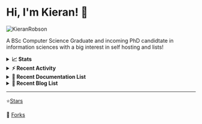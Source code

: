 
# Hi, I'm Kieran! 👋  

<p>
    <img src="https://komarev.com/ghpvc/?username=KieranRobson" alt="KieranRobson"/>       
</p>

A BSc Computer Science Graduate and incoming PhD candidtate in information sciences with a big interest in self hosting and lists!

<!-- Stats -->
<details>
<summary><b>📈 Stats</b></summary>

![Metrics](assets/metrics.plugin.activity.svg) 

</details>


<!-- Recenet Activity -->
<details>
<summary><b>⚡ Recent Activity</b></summary>

<!--START_SECTION:activity-->
1. 💪 Opened PR [#11](https://github.com/FreesideHull/StudentResources/pull/11) in [FreesideHull/StudentResources](https://github.com/FreesideHull/StudentResources)
2. 💪 Opened PR [#1](https://github.com/FreesideHull/.github/pull/1) in [FreesideHull/.github](https://github.com/FreesideHull/.github)
3. 💪 Opened PR [#10](https://github.com/FreesideHull/StudentResources/pull/10) in [FreesideHull/StudentResources](https://github.com/FreesideHull/StudentResources)
4. 🗣 Commented on [#9](https://github.com/FreesideHull/StudentResources/issues/9) in [FreesideHull/StudentResources](https://github.com/FreesideHull/StudentResources)
5. 💪 Opened PR [#9](https://github.com/FreesideHull/StudentResources/pull/9) in [FreesideHull/StudentResources](https://github.com/FreesideHull/StudentResources)
6. 💪 Opened PR [#8](https://github.com/FreesideHull/StudentResources/pull/8) in [FreesideHull/StudentResources](https://github.com/FreesideHull/StudentResources)
7. 🗣 Commented on [#197](https://github.com/techno-tim/littlelink-server/issues/197) in [techno-tim/littlelink-server](https://github.com/techno-tim/littlelink-server)
8. 🗣 Commented on [#197](https://github.com/techno-tim/littlelink-server/issues/197) in [techno-tim/littlelink-server](https://github.com/techno-tim/littlelink-server)
9. 🗣 Commented on [#197](https://github.com/techno-tim/littlelink-server/issues/197) in [techno-tim/littlelink-server](https://github.com/techno-tim/littlelink-server)
10. 🗣 Commented on [#3217](https://github.com/awesome-selfhosted/awesome-selfhosted/issues/3217) in [awesome-selfhosted/awesome-selfhosted](https://github.com/awesome-selfhosted/awesome-selfhosted)
<!--END_SECTION:activity-->

More Activity [Here](pages/RECENT-ACTIVITY.md)
</details>



<!-- Recent Documentation List -->
<details>
  <summary><b>📰 Recent Documentation List</b></summary>
    <p>
        
<!-- BLOG-POST-LIST:START -->
- [What I Run On My VPS](https://blog.kieranrobson.com//posts/What-I-Run-On-My-VPS/)
<!-- BLOG-POST-LIST:END -->

</p>
</details>

<!-- Recent Documentation List -->
<details>
  <summary><b>📰 Recent Blog List</b></summary>
    <p>
        
<!-- BLOG-POST-LIST:START -->
<!-- BLOG-POST-LIST:END -->

</p>
</details>


-----
⭐[Stars](pages/STARRED-REPOS.md)

🍴 [Forks](https://github.com/forks-by-kieran)
